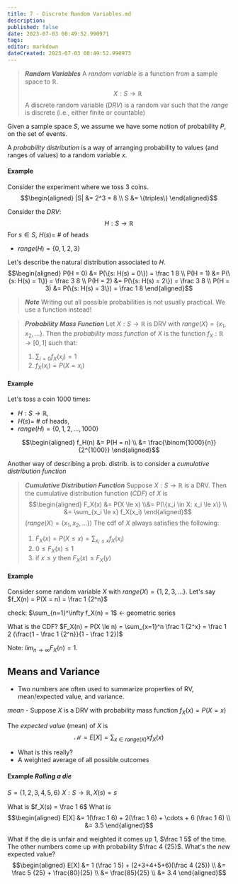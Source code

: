 ```yaml
---
title: 7 - Discrete Random Variables.md
description:
published: false
date: 2023-07-03 00:49:52.990971
tags:
editor: markdown
dateCreated: 2023-07-03 00:49:52.990973
---
```


> ***Random Variables***
> A *random variable* is a function from a sample space to $\mathbb R$.
> $$X: S \to \mathbb R$$
> A discrete random variable (*DRV*) is a random var such that the *range* is discrete (i.e., either finite or countable)

Given a sample space $S$, we assume we have some notion of probability $P$, on the set of events. 

A *probability distribution* is a way of arranging probability to values (and ranges of values) to a random variable $x$. 

#### Example
Consider the experiment where we toss 3 coins.
$$\begin{aligned}
	|S| &= 2^3 = 8 \\
	S &= \{triples\}
\end{aligned}$$

Consider the *DRV*:
$$H: S \to \mathbb R$$
For $s \in S$, $H(s) =$ # of heads
- $range(H) = \{0, 1, 2, 3\}$

Let's describe the natural distribution associated to $H$.
$$\begin{aligned}
	P(H = 0) &= P(\{s: H(s) = 0\}) = \frac 1 8 \\
	P(H = 1) &= P(\{s: H(s) = 1\}) = \frac 3 8 \\
	P(H = 2) &= P(\{s: H(s) = 2\}) = \frac 3 8 \\
	P(H = 3) &= P(\{s: H(s) = 3\}) = \frac 1 8
\end{aligned}$$


> ***Note***
> Writing out all possible probabilities is not usually practical. We use a function instead!

> ***Probability Mass Function***
> Let $X: S \to \mathbb R$ is DRV with $range(X) = \{x_1, x_2, \dots\}$. Then the *probability mass function* of $X$ is the function 
> $f_X : \mathbb R \to [0, 1]$ such that:
> 1. $\sum_{i=0} f_X (x_i) = 1$
> 2. $f_X(x_i) = P(X=x_i)$

#### Example
Let's toss a coin 1000 times: 
- $H: S \to \mathbb R$, 
- $H(s) =$ # of heads, 
- $range(H) = \{0, 1, 2, \dots, 1000\}$

$$\begin{aligned}
	f_H(n) &= P(H = n) \\
	&= \frac{\binom{1000}{n}}{2^{1000}}
\end{aligned}$$

Another way of describing a prob. distrib. is to consider a *cumulative distribution function*

> ***Cumulative Distribution Function***
> Suppose $X: S \to \mathbb R$ is a DRV. Then the cumulative distribution function (*CDF*) of $X$ is 
> $$\begin{aligned}
> 	F_X(x) &= P(X \le x)
> 	\\&= P(\{x_i \in X: x_i \le x\} \\
> 	&= \sum_{x_i \le x} f_X(x_i)
> \end{aligned}$$
> ($range(X) = \{x_1, x_2, \dots\}$)
> The cdf of $X$ always satisfies the following:
> 1) $F_X(x) = P(X \le x) = \sum_{x_i \le x} f_X(x_i)$
> 2) $0 \le F_X(x) \le 1$
> 3) if $x \le y$ then $F_X(x) \le F_X(y)$

#### Example
Consider some random variable $X$ with $range(X) = \{1, 2, 3, \dots\}$.
Let's say $f_X(n) = P(X = n) = \frac 1 {2^n}$

check: $\sum_{n=1}^\infty f_X(n) = 1$ <- geometric series

What is the CDF?
$F_X(n) = P(X \le n) = \sum_{x=1}^n \frac 1 {2^x} = \frac 1 2 (\frac{1 - \frac 1 {2^n}}{1 - \frac 1 2})$

Note: $lim_{n\to\infty} F_X(n) = 1$.

## Means and Variance
- Two numbers are often used to summarize properties of RV, mean/expected value, and variance.

*mean* - Suppose $X$ is a DRV with probability mass function $f_X(x) = P(X = x)$

The *expected value* (mean) of $X$ is
$$\mathcal M = E[X] = \sum_{x \in range(X)} x f_X(x)$$

- What is this really?
- A weighted average of all possible outcomes

#### Example *Rolling a die*
$S = \{1, 2, 3, 4, 5, 6\}$
$X:S \to \mathbb R, X(s) = s$

What is $f_X(s) = \frac 1 6$
What is
$$\begin{aligned}
	E[X] &= 1(\frac 1 6) + 2(\frac 1 6) + \cdots + 6 (\frac 1 6) \\
	&= 3.5
\end{aligned}$$

What if the die is unfair and weighted it comes up 1, $\frac 1 5$ of the time. The other numbers come up with probability $\frac 4 {25}$. What's the *new* expected value?
$$\begin{aligned}
	E[X] &= 1 (\frac 1 5) + (2+3+4+5+6)(\frac 4 {25}) \\
	&= \frac 5 {25} + \frac{80}{25} \\
	&= \frac{85}{25} \\
	&= 3.4
\end{aligned}$$

